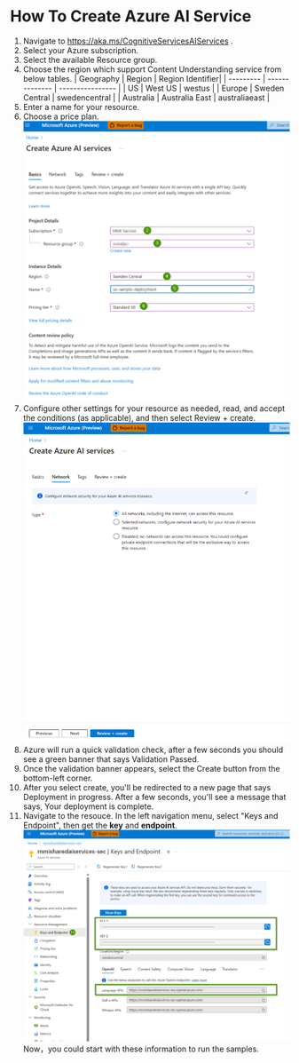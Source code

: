 # How To Create Azure AI Service
1. Navigate to https://aka.ms/CognitiveServicesAIServices .
2. Select your Azure subscription.
3. Select the available Resource group.
4. Choose the region which support Content Understanding service from below tables.
   | Geography | Region         | Region Identifier|
   | --------- | -------------- | ---------------- |
   | US        | West US        | westus           |
   | Europe    | Sweden Central | swedencentral    |
   | Australia | Australia East | australiaeast    |
5. Enter a name for your resource.
6. Choose a price plan.  
    <img src="./create_srv_1.png" width="600" />
7. Configure other settings for your resource as needed, read, and accept the conditions (as applicable), and then select Review + create.  
    <img src="./create_srv_2.png" width="600" />
8. Azure will run a quick validation check, after a few seconds you should see a green banner that says Validation Passed.
9. Once the validation banner appears, select the Create button from the bottom-left corner.
10. After you select create, you'll be redirected to a new page that says Deployment in progress. After a few seconds, you'll see a message that says, Your deployment is complete.
11. Navigate to the resouce. In the left navigation menu, select "Keys and Endpoint", then get the **key** and **endpoint**.   
    <img src="./create_srv_3.png" width="600" />  
Now，you could start with these information to run the samples.